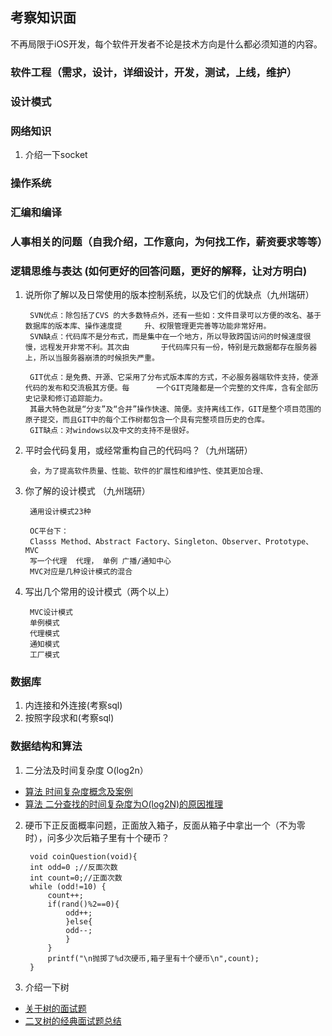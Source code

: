 ##  考察知识面

不再局限于iOS开发，每个软件开发者不论是技术方向是什么都必须知道的内容。

### 软件工程（需求，设计，详细设计，开发，测试，上线，维护）
### 设计模式
### 网络知识
1. 介绍一下socket


### 操作系统

### 汇编和编译

### 人事相关的问题（自我介绍，工作意向，为何找工作，薪资要求等等）
### 逻辑思维与表达   (如何更好的回答问题，更好的解释，让对方明白)

1. 说所你了解以及日常使用的版本控制系统，以及它们的优缺点（九州瑞研）

        SVN优点：除包括了CVS 的大多数特点外，还有一些如：文件目录可以方便的改名、基于数据库的版本库、操作速度提     升、权限管理更完善等功能非常好用。
        SVN缺点：代码库不是分布式，而是集中在一个地方，所以导致跨国访问的时候速度很慢，远程发开非常不利。其次由       于代码库只有一份，特别是元数据都存在服务器上，所以当服务器崩溃的时候损失严重。
        
        GIT优点：是免费、开源、它采用了分布式版本库的方式，不必服务器端软件支持，使源代码的发布和交流极其方便。每      一个GIT克隆都是一个完整的文件库，含有全部历史记录和修订追踪能力。
        其最大特色就是“分支”及“合并”操作快速、简便。支持离线工作，GIT是整个项目范围的原子提交，而且GIT中的每个工作树都包含一个具有完整项目历史的仓库。
        GIT缺点：对windows以及中文的支持不是很好。
        
        
2. 平时会代码复用，或经常重构自己的代码吗？（九州瑞研）
        
        会，为了提高软件质量、性能、软件的扩展性和维护性、使其更加合理、
        
3. 你了解的设计模式 （九州瑞研）
        
        通用设计模式23种
        
        OC平台下：
        Classs Method、Abstract Factory、Singleton、Observer、Prototype、MVC
        写一个代理  代理， 单例 广播/通知中心
        MVC对应是几种设计模式的混合

4. 写出几个常用的设计模式（两个以上） 
        
        MVC设计模式 
        单例模式 
        代理模式 
        通知模式 
        工厂模式

### 数据库
1. 内连接和外连接(考察sql)
2. 按照字段求和(考察sql)


### 数据结构和算法
1. 二分法及时间复杂度 O(log2n）
- [算法 时间复杂度概念及案例](https://blog.csdn.net/u010452388/article/details/80875958)
- [算法 二分查找的时间复杂度为O(log2N)的原因推理](https://blog.csdn.net/u010452388/article/details/80891462)

2. 硬币下正反面概率问题，正面放入箱子，反面从箱子中拿出一个（不为零时），问多少次后箱子里有十个硬币？

        void coinQuestion(void){
        int odd=0 ;//反面次数
        int count=0;//正面次数
        while (odd!=10) {
            count++;
            if(rand()%2==0){
                odd++;
                }else{
                odd--;
                }
            }
            printf("\n抛掷了%d次硬币,箱子里有十个硬币\n",count);
        }
3. 介绍一下树

- [关于树的面试题](https://blog.csdn.net/meihuai7538/article/details/75975270)
- [二叉树的经典面试题总结](https://blog.csdn.net/snow_5288/article/details/71170904)

